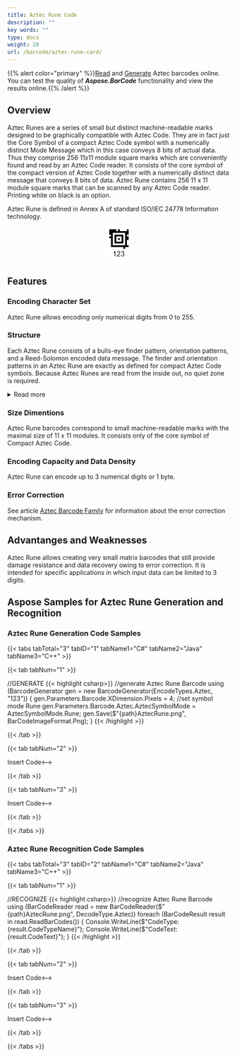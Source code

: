```yaml
---
title: Aztec Rune Code
description: ""
key words: ""
type: docs
weight: 20
url: /barcode/aztec-rune-card/
---
```

{{% alert color="primary" %}}[Read](https://products.aspose.app/barcode/recognize/aztec) and [Generate](https://products.aspose.app/barcode/generate/aztec) Aztec barcodes online. You can test the quality of ***Aspose.BarCode*** functionality and view the results online.{{% /alert %}}

## **Overview**
Aztec Runes are a series of small but distinct machine-readable marks designed to be graphically compatible with Aztec Code. They are in fact just the Core Symbol of a compact Aztec Code symbol with a numerically distinct Mode Message which in this case conveys 8 bits of actual data. Thus they comprise 256 11x11 module square marks which are conveniently found and read by an Aztec Code reader. It consists of the core symbol of the compact version of Aztec Code together with a numerically distinct data message that conveys 8 bits of data. Aztec Rune contains 256 11 x 11 module square marks that can be scanned by any Aztec Code reader. Printing white on black is an option.

Aztec Rune is defined in Annex A of standard ISO/IEC 24778 Information technology.

<p align="center"><img src="aztecrune.png"></p>

## **Features**
  
### Encoding Character Set
Aztec Rune allows encoding only numerical digits from 0 to 255.

### **Structure**
Each Aztec Rune consists of a bulls-eye finder pattern, orientation patterns, and a Reed-Solomon encoded data message. The finder and orientation patterns in an Aztec Rune are exactly as defined for compact Aztec Code symbols. Because Aztec Runes are read from the inside out, no quiet zone is required.

<details>  
<summary>Read more</summary>

Finder pattern: A square bull's-eye structure in the center that consists of four alternating black and white square rings that are one module wide and a center square that is one module wide and high. (This square is black unless the white-on-black option is being used).

Orientation patterns: The layer outside the outermost ring of the finder pattern is a one-module-wide layer that contains chevron-shaped orientation patterns in each corner. These patterns consist of three one-module squares. The first pattern, at the upper left corner, consists of three black modules. The second pattern, at the upper right, is one white module followed by two black modules. The third, at the lower right, is one black module followed by two white modules. The fourth, at the lower left, is three white modules.

Data message: The remainder of the barcode consists of one data layer that contains data and Reed-Solomon check characters. This layer is read in a clockwise direction. The character encodation method is the same as for the compact version of Aztec Code.
  
</details>

### **Size Dimentions**
Aztec Rune barcodes correspond to small machine-readable marks with the maximal size of 11 x 11 modules. It consists only of the core symbol of Compact Aztec Code. 

### **Encoding Capacity and Data Density**
Aztec Rune can encode up to 3 numerical digits or 1 byte.

### **Error Correction**
See article [Aztec Barcode Family](/aztec-cards/) for information about the error correction mechanism.  

## **Advantanges and Weaknesses**
Aztec Rune allows creating very small matrix barcodes that still provide damage resistance and data recovery owing to error correction. It is intended for specific applications in which input data can be limited to 3 digits.

## **Aspose Samples for Aztec Rune Generation and Recognition**
### **Aztec Rune Generation Code Samples**

{{< tabs tabTotal="3" tabID="1" tabName1="C#" tabName2="Java" tabName3="C++" >}}

{{< tab tabNum="1" >}}

//GENERATE
{{< highlight csharp>}}
//generate Aztec Rune Barcode
using (BarcodeGenerator gen = new BarcodeGenerator(EncodeTypes.Aztec, "123"))
{
    gen.Parameters.Barcode.XDimension.Pixels = 4;
    //set symbol mode Rune
    gen.Parameters.Barcode.Aztec.AztecSymbolMode = AztecSymbolMode.Rune;
    gen.Save($"{path}AztecRune.png", BarCodeImageFormat.Png);
}
{{< /highlight >}}

{{< /tab >}}

{{< tab tabNum="2" >}}

<!-->Insert Code<-->

{{< /tab >}}

{{< tab tabNum="3" >}}

<!-->Insert Code<-->

{{< /tab >}}

{{< /tabs >}}

### **Aztec Rune Recognition Code Samples**

{{< tabs tabTotal="3" tabID="2" tabName1="C#" tabName2="Java" tabName3="C++" >}}

{{< tab tabNum="1" >}}

//RECOGNIZE
{{< highlight csharp>}}
//recognize Aztec Rune Barcode
using (BarCodeReader read = new BarCodeReader($"{path}AztecRune.png", DecodeType.Aztec))
    foreach (BarCodeResult result in read.ReadBarCodes())
    {
        Console.WriteLine($"CodeType:{result.CodeTypeName}");
        Console.WriteLine($"CodeText:{result.CodeText}");
    }
{{< /highlight >}}

{{< /tab >}}

{{< tab tabNum="2" >}}

<!-->Insert Code<-->

{{< /tab >}}

{{< tab tabNum="3" >}}

<!-->Insert Code<-->

{{< /tab >}}

{{< /tabs >}}
